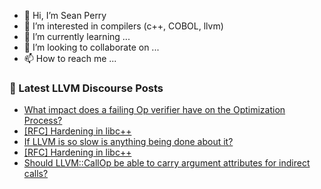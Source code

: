 - 👋 Hi, I’m Sean Perry
- 👀 I’m interested in compilers (c++, COBOL, llvm)
- 🌱 I’m currently learning ...
- 💞️ I’m looking to collaborate on ...
- 📫 How to reach me ...

<!---
s66perry/s66perry is a ✨ special ✨ repository because its `README.md` (this file) appears on your GitHub profile.
You can click the Preview link to take a look at your changes.
--->
### 📕 Latest LLVM Discourse Posts

<!-- DISCOURSE-LLVM:START -->
- [What impact does a failing Op verifier have on the Optimization Process?](https://discourse.llvm.org/t/what-impact-does-a-failing-op-verifier-have-on-the-optimization-process/75450#post_11)
- [[RFC] Hardening in libc++](https://discourse.llvm.org/t/rfc-hardening-in-libc/73925?page=2#post_24)
- [If LLVM is so slow is anything being done about it?](https://discourse.llvm.org/t/if-llvm-is-so-slow-is-anything-being-done-about-it/75389?page=3#post_41)
- [[RFC] Hardening in libc++](https://discourse.llvm.org/t/rfc-hardening-in-libc/73925?page=2#post_23)
- [Should LLVM::CallOp be able to carry argument attributes for indirect calls?](https://discourse.llvm.org/t/should-llvm-callop-be-able-to-carry-argument-attributes-for-indirect-calls/75431#post_6)
<!-- DISCOURSE-LLVM:END -->
